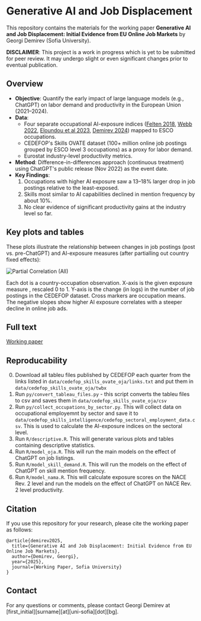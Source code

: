 # Generative AI and Job Displacement

This repository contains the materials for the working paper **Generative AI and Job Displacement: Initial Evidence from EU Online Job Markets** by Georgi Demirev (Sofia University).

**DISCLAIMER**: This project is a work in progress which is yet to be submitted for peer review. It may undergo slight or even significant changes prior to eventual publication.

## Overview

- **Objective**: Quantify the early impact of large language models (e.g., ChatGPT) on labor demand and productivity in the European Union (2021–2024).
- **Data**:
  - Four separate occupational AI-exposure indices ([Felten 2018](https://github.com/AIOE-Data/AIOE), [Webb 2022](https://www.notion.so/michaelwebb/Data-for-The-Impact-of-Artificial-Intelligence-on-the-Labor-Market-3b52b281505a48b8be107d11d8d0c363), [Eloundou et al 2023](https://github.com/openai/GPTs-are-GPTs/), [Demirev 2024](https://github.com/demirev/ai-products)) mapped to ESCO occupations.
  - CEDEFOP's Skills OVATE dataset (100+ million online job postings grouped by ESCO level 3 occupations) as a proxy for labor demand.
  - Eurostat industry-level productivity metrics.
- **Method**: Difference-in-differences approach (continuous treatment) using ChatGPT's public release (Nov 2022) as the event date.
- **Key Findings**:
  1. Occupations with higher AI exposure saw a 13–18% larger drop in job postings relative to the least-exposed.
  2. Skills most similar to AI capabilities declined in mention frequency by about 10%.
  3. No clear evidence of significant productivity gains at the industry level so far.

## Key plots and tables

These plots illustrate the relationship between changes in job postings (post vs. pre-ChatGPT) and AI-exposure measures (after partialling out country fixed effects):

![Partial Correlation (All)](results/plots/partial_plots_all.svg)

Each dot is a country-occupation observation. X-axis is the given exposure measure , rescaled 0 to 1. Y-axis is the change (in logs) in the number of job postings in the CEDEFOP dataset. Cross markers are occupation means. The negative slopes show higher AI exposure correlates with a steeper decline in online job ads.

## Full text

[Working paper](working_paper.pdf)

## Reproducability

0. Download all tableu files published by CEDEFOP each quarter from the links listed in `data/cedefop_skills_ovate_oja/links.txt` and put them in `data/cedefop_skills_ovate_oja/twbx`
1. Run `py/convert_tableau_files.py` - this script converts the tableu files to csv and saves them in `data/cedefop_skills_ovate_oja/csv`
2. Run `py/collect_occupations_by_sector.py`. This will collect data on occupational employemnt by sector and save it to `data/cedefop_skills_intelligence/cedefop_sectoral_employment_data.csv`. This is used to calculate the AI-exposure indices on the sectoral level.
3. Run `R/descriptive.R`. This will generate various plots and tables containing descriptive statistics.
4. Run `R/model_oja.R`. This will run the main models on the effect of ChatGPT on job listings.
5. Run `R/model_skill_demand.R`. This will run the models on the effect of ChatGPT on skill mention frequency.
6. Run `R/model_nama.R`. This will calculate exposure scores on the NACE Rev. 2 level and run the models on the effect of ChatGPT on NACE Rev. 2 level productivity.


## Citation

If you use this repository for your research, please cite the working paper as follows:

```
@article{demirev2025,
  title={Generative AI and Job Displacement: Initial Evidence from EU Online Job Markets},
  author={Demirev, Georgi},
  year={2025},
  journal={Working Paper, Sofia University}
}
```

## Contact

For any questions or comments, please contact Georgi Demirev at \[first_initial\]\[surname\]\[at\]\[uni-sofia\]\[dot\]\[bg].
